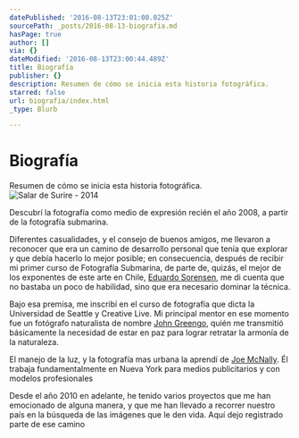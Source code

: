 ```yaml
---
datePublished: '2016-08-13T23:01:00.025Z'
sourcePath: _posts/2016-08-13-biografia.md
hasPage: true
author: []
via: {}
dateModified: '2016-08-13T23:00:44.489Z'
title: Biografía
publisher: {}
description: Resumen de cómo se inicia esta historia fotográfica.
starred: false
url: biografia/index.html
_type: Blurb

---
```

# Biografía

Resumen de cómo se inicia esta historia fotográfica.
![Salar de Surire - 2014](https://the-grid-user-content.s3-us-west-2.amazonaws.com/cf258c86-025c-4857-890d-7e44886bfc1e.jpg)

Descubrí la fotografía como medio de expresión recién el año 2008, a partir de la fotografía submarina.

Diferentes casualidades, y el consejo de buenos amigos, me llevaron a reconocer que era un camino de desarrollo personal que tenía que explorar y que debía hacerlo lo mejor posible; en consecuencia, después de recibir mi primer curso de Fotografía Submarina, de parte de, quizás, el mejor de los exponentes de este arte en Chile, [Eduardo Sorensen][0], me di cuenta que no bastaba un poco de habilidad, sino que era necesario dominar la técnica.

Bajo esa premisa, me inscribí en el curso de fotografía que dicta la Universidad de Seattle y Creative Live. Mi principal mentor en ese momento fue un fotógrafo naturalista de nombre [John Greengo][1], quién me transmitió básicamente la necesidad de estar en paz para lograr retratar la armonía de la naturaleza.

El manejo de la luz, y la fotografía mas urbana la aprendí de [Joe McNally][2]. Él trabaja fundamentalmente en Nueva York para medios publicitarios y con modelos profesionales

Desde el año 2010 en adelante, he tenido varios proyectos que me han emocionado de alguna manera, y que me han llevado a recorrer nuestro país en la búsqueda de las imágenes que le den vida. Aquí dejo registrado parte de ese camino

[0]: http://www.eduardosorensen.cl/ "Página web de Eduardo Sorensen"
[1]: http://www.johngreengo.com/ "Página web de John Greengo"
[2]: http://portfolio.joemcnally.com/index "Página web de Joe McNally"